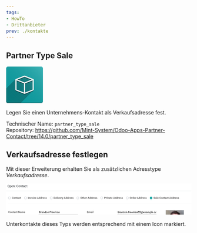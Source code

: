```yaml
---
tags:
- HowTo
- Drittanbieter
prev: ./kontakte
---
```

## Partner Type Sale
![icon_oms_box](assets/icon_oms_box.png)

Legen Sie einen Unternehmens-Kontakt als Verkaufsadresse fest.

Technischer Name: `partner_type_sale`\
Repository: <https://github.com/Mint-System/Odoo-Apps-Partner-Contact/tree/14.0/partner_type_sale>

## Verkaufsadresse festlegen

Mit dieser Erweiterung erhalten Sie als zusätzlichen Adresstype *Verkaufsadresse*.

![](assets/Partner%20Type%20Sale.png)

Unterkontakte dieses Typs werden entsprechend mit einem Icon markiert.


